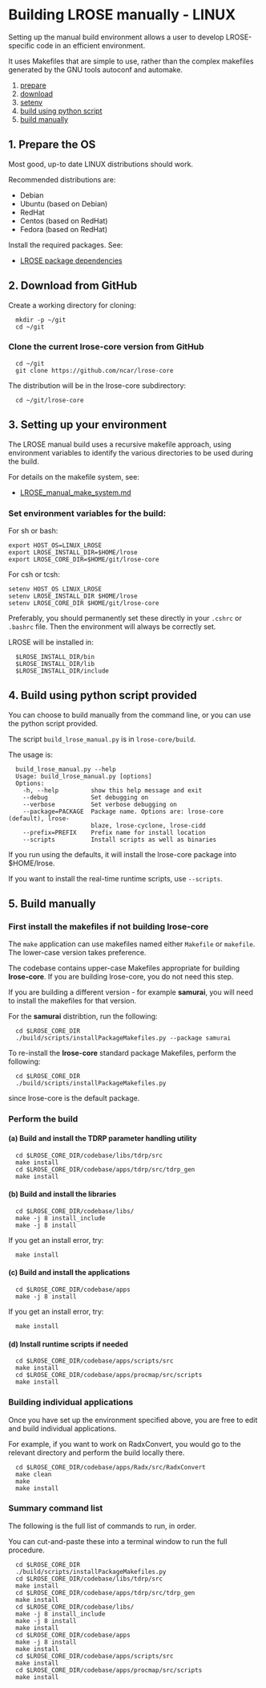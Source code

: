 # Building LROSE manually - LINUX

Setting up the manual build environment allows a user to
develop LROSE-specific code in an efficient environment.

It uses Makefiles that are simple to use, rather than the complex makefiles generated
by the GNU tools autoconf and automake.

1. [prepare](#prepare)
2. [download](#download)
3. [setenv](#setenv)
4. [build using python script](#build-using-script)
5. [build manually](#build-manually)

<a name="prepare"/>

## 1. Prepare the OS

Most good, up-to date LINUX distributions should work.

Recommended distributions are:

  * Debian
  * Ubuntu (based on Debian)
  * RedHat
  * Centos (based on RedHat)
  * Fedora (based on RedHat)

Install the required packages. See:

* [LROSE package dependencies](./lrose_package_dependencies.md)

<a name="download"/>

## 2. Download from GitHub

Create a working directory for cloning:

```
  mkdir -p ~/git
  cd ~/git
```

### Clone the current lrose-core version from GitHub

```
  cd ~/git
  git clone https://github.com/ncar/lrose-core 
```

The distribution will be in the lrose-core subdirectory:

```
  cd ~/git/lrose-core
```

<a name="setenv"/>

## 3. Setting up your environment

The LROSE manual build uses a recursive makefile approach, using environment variables to identify the various directories to be used during the build.

For details on the makefile system, see:

* [LROSE_manual_make_system.md](./LROSE_manual_make_system.md)

### Set environment variables for the build:

For sh or bash:
```
export HOST_OS=LINUX_LROSE
export LROSE_INSTALL_DIR=$HOME/lrose
export LROSE_CORE_DIR=$HOME/git/lrose-core
```

For csh or tcsh:
```
setenv HOST_OS LINUX_LROSE
setenv LROSE_INSTALL_DIR $HOME/lrose
setenv LROSE_CORE_DIR $HOME/git/lrose-core
```

Preferably, you should permanently set these directly in your `.cshrc` or `.bashrc` file.
Then the environment will always be correctly set.

LROSE will be installed in:
```
  $LROSE_INSTALL_DIR/bin
  $LROSE_INSTALL_DIR/lib
  $LROSE_INSTALL_DIR/include
```
 
<a name="build-using-script"/>

## 4. Build using python script provided

You can choose to build manually from the command line, or you
can use the python script provided.

The script ```build_lrose_manual.py``` is in ```lrose-core/build```.

The usage is:
```
  build_lrose_manual.py --help
  Usage: build_lrose_manual.py [options]
  Options:
    -h, --help         show this help message and exit
    --debug            Set debugging on
    --verbose          Set verbose debugging on
    --package=PACKAGE  Package name. Options are: lrose-core (default), lrose-
                       blaze, lrose-cyclone, lrose-cidd
    --prefix=PREFIX    Prefix name for install location
    --scripts          Install scripts as well as binaries

```

If you run using the defaults, it will install the lrose-core package into $HOME/lrose.

If you want to install the real-time runtime scripts, use ```--scripts```.


<a name="build-manually"/>

## 5. Build manually

### First install the makefiles if not building lrose-core

The `make` application can use makefiles named either `Makefile` or `makefile`.
The lower-case version takes preference.

The codebase contains upper-case Makefiles appropriate for building **lrose-core**.
If you are building lrose-core, you do not need this step.

If you are building a different version - for example **samurai**, you will need to install the makefiles for that version.

For the **samurai** distribtion, run the following:

```
  cd $LROSE_CORE_DIR
  ./build/scripts/installPackageMakefiles.py --package samurai
```

To re-install the **lrose-core** standard package Makefiles, perform the following:

```
  cd $LROSE_CORE_DIR
  ./build/scripts/installPackageMakefiles.py
```

since lrose-core is the default package.

### Perform the build

#### (a) Build and install the TDRP parameter handling utility

```
  cd $LROSE_CORE_DIR/codebase/libs/tdrp/src
  make install
  cd $LROSE_CORE_DIR/codebase/apps/tdrp/src/tdrp_gen
  make install
```

#### (b) Build and install the libraries

```
  cd $LROSE_CORE_DIR/codebase/libs/
  make -j 8 install_include
  make -j 8 install
```

If you get an install error, try:

```
  make install
```

#### (c) Build and install the applications

```
  cd $LROSE_CORE_DIR/codebase/apps
  make -j 8 install
```

If you get an install error, try:

```
  make install
```

#### (d) Install runtime scripts if needed

```
  cd $LROSE_CORE_DIR/codebase/apps/scripts/src
  make install
  cd $LROSE_CORE_DIR/codebase/apps/procmap/src/scripts
  make install
```

### Building individual applications

Once you have set up the environment specified above, you are free
to edit and build individual applications.

For example, if you want to work on RadxConvert, you would go
to the relevant directory and perform the build locally there.

```
  cd $LROSE_CORE_DIR/codebase/apps/Radx/src/RadxConvert
  make clean
  make
  make install
```

### Summary command list

The following is the full list of commands to run, in order.

You can cut-and-paste these into a terminal window to run the full procedure.

```
  cd $LROSE_CORE_DIR
  ./build/scripts/installPackageMakefiles.py
  cd $LROSE_CORE_DIR/codebase/libs/tdrp/src
  make install
  cd $LROSE_CORE_DIR/codebase/apps/tdrp/src/tdrp_gen
  make install
  cd $LROSE_CORE_DIR/codebase/libs/
  make -j 8 install_include
  make -j 8 install
  make install
  cd $LROSE_CORE_DIR/codebase/apps
  make -j 8 install
  make install
  cd $LROSE_CORE_DIR/codebase/apps/scripts/src
  make install
  cd $LROSE_CORE_DIR/codebase/apps/procmap/src/scripts
  make install
```

